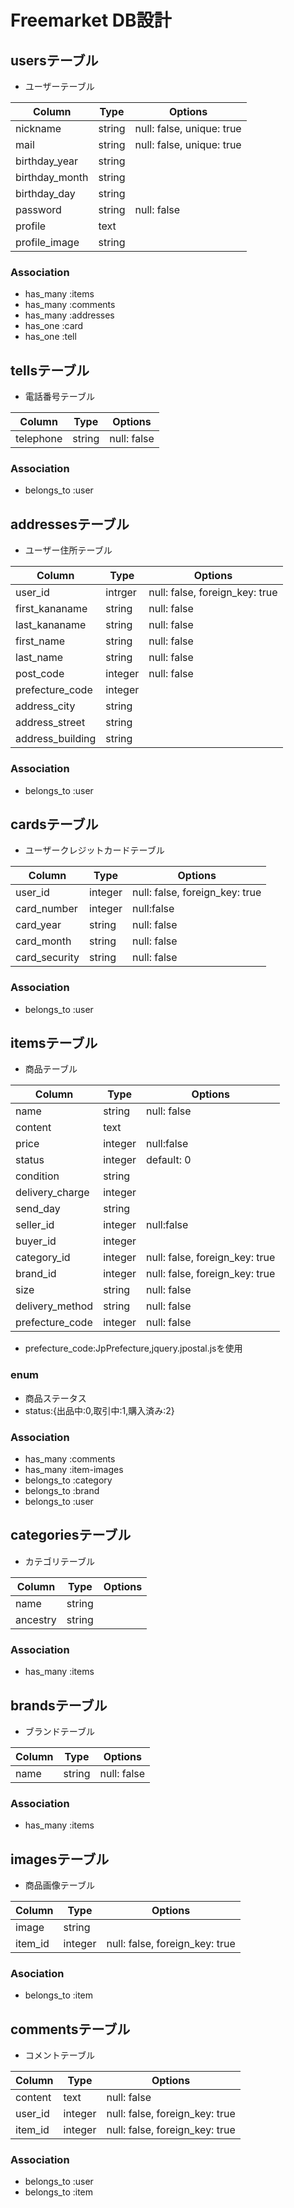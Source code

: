 # Freemarket DB設計
## usersテーブル
- ユーザーテーブル

|Column|Type|Options|
|------|----|-------|
|nickname|string|null: false, unique: true|
|mail|string|null: false, unique: true|
|birthday_year|string||
|birthday_month|string||
|birthday_day|string||
|password|string|null: false|
|profile|text||
|profile_image|string||
### Association
- has_many :items
- has_many :comments
- has_many :addresses
- has_one  :card
- has_one  :tell

## tellsテーブル
- 電話番号テーブル

|Column|Type|Options|
|------|----|-------|
|telephone|string|null: false|
### Association
- belongs_to :user

## addressesテーブル
- ユーザー住所テーブル

|Column|Type|Options|
|------|----|-------|
|user_id|intrger|null: false, foreign_key: true|
|first_kananame|string|null: false|
|last_kananame|string|null: false|
|first_name|string|null: false|
|last_name|string|null: false|
|post_code|integer|null: false|
|prefecture_code|integer||
|address_city|string||
|address_street|string||
|address_building|string||
### Association
- belongs_to :user

## cardsテーブル
- ユーザークレジットカードテーブル

|Column|Type|Options|
|------|----|-------|
|user_id|integer|null: false, foreign_key: true|
|card_number|integer|null:false|
|card_year|string|null: false|
|card_month|string|null: false|
|card_security|string|null: false|
### Association
- belongs_to :user

## itemsテーブル
- 商品テーブル

|Column|Type|Options|
|------|----|-------|
|name|string|null: false|
|content|text||
|price|integer|null:false|
|status|integer|default: 0|
|condition|string||
|delivery_charge|integer||
|send_day|string||
|seller_id|integer|null:false|
|buyer_id|integer||
|category_id|integer|null: false, foreign_key: true|
|brand_id|integer|null: false, foreign_key: true|
|size|string|null: false|
|delivery_method|string|null: false|
|prefecture_code|integer|null: false|
- prefecture_code:JpPrefecture,jquery.jpostal.jsを使用

### enum
- 商品ステータス
- status:{出品中:0,取引中:1,購入済み:2}

### Association
- has_many :comments
- has_many :item-images
- belongs_to :category
- belongs_to :brand
- belongs_to :user

## categoriesテーブル
- カテゴリテーブル

|Column|Type|Options|
|------|----|-------|
|name|string||
|ancestry|string||
### Association
- has_many :items

## brandsテーブル
- ブランドテーブル

|Column|Type|Options|
|------|----|-------|
|name|string|null: false|

### Association
- has_many :items

## imagesテーブル
- 商品画像テーブル

|Column|Type|Options|
|------|----|-------|
|image|string||
|item_id|integer|null: false, foreign_key: true|
### Asociation
- belongs_to :item

## commentsテーブル
- コメントテーブル

|Column|Type|Options|
|------|----|-------|
|content|text|null: false|
|user_id|integer|null: false, foreign_key: true|
|item_id|integer|null: false, foreign_key: true|
### Association
- belongs_to :user
- belongs_to :item



